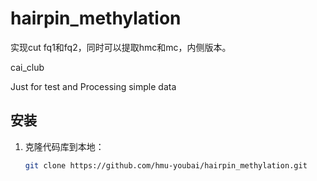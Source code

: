 # hairpin_methylation
实现cut fq1和fq2，同时可以提取hmc和mc，内侧版本。

cai_club

Just for test and Processing simple data






## 安装
1. 克隆代码库到本地：

   ```bash
   git clone https://github.com/hmu-youbai/hairpin_methylation.git
